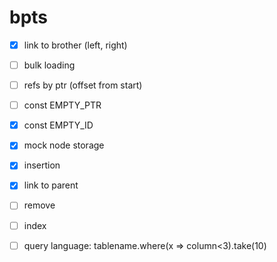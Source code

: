 # bpts

- [x] link to brother (left, right)
- [ ] bulk loading
- [ ] refs by ptr (offset from start)

- [ ] const EMPTY_PTR
- [x] const EMPTY_ID
- [x] mock node storage
- [x] insertion
- [x] link to parent
- [ ] remove
- [ ] index
- [ ] query language: tablename.where(x => column<3).take(10)
